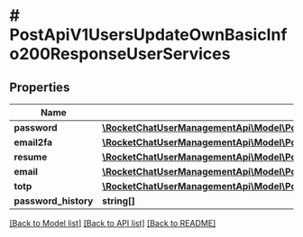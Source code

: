 # # PostApiV1UsersUpdateOwnBasicInfo200ResponseUserServices

## Properties

Name | Type | Description | Notes
------------ | ------------- | ------------- | -------------
**password** | [**\RocketChatUserManagementApi\Model\PostApiV1UsersUpdate200ResponseUserServicesPassword**](PostApiV1UsersUpdate200ResponseUserServicesPassword.md) |  | [optional]
**email2fa** | [**\RocketChatUserManagementApi\Model\PostApiV1UsersUpdateOwnBasicInfo200ResponseUserServicesEmail2fa**](PostApiV1UsersUpdateOwnBasicInfo200ResponseUserServicesEmail2fa.md) |  | [optional]
**resume** | [**\RocketChatUserManagementApi\Model\PostApiV1UsersUpdateOwnBasicInfo200ResponseUserServicesResume**](PostApiV1UsersUpdateOwnBasicInfo200ResponseUserServicesResume.md) |  | [optional]
**email** | [**\RocketChatUserManagementApi\Model\PostApiV1UsersUpdateOwnBasicInfo200ResponseUserServicesEmail**](PostApiV1UsersUpdateOwnBasicInfo200ResponseUserServicesEmail.md) |  | [optional]
**totp** | [**\RocketChatUserManagementApi\Model\PostApiV1UsersUpdateOwnBasicInfo200ResponseUserServicesTotp**](PostApiV1UsersUpdateOwnBasicInfo200ResponseUserServicesTotp.md) |  | [optional]
**password_history** | **string[]** |  | [optional]

[[Back to Model list]](../../README.md#models) [[Back to API list]](../../README.md#endpoints) [[Back to README]](../../README.md)
